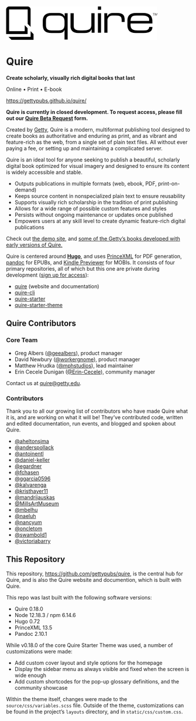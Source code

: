 ![](static/img/quire-logo--sm.png)

# Quire

**Create scholarly, visually rich digital books that last**

Online • Print • E-book

https://gettypubs.github.io/quire/

**Quire is currently in closed development. To request access, please fill out our [Quire Beta Request](https://docs.google.com/forms/d/e/1FAIpQLSckvPWWyyfZJko6JTqf3slcXCV8vcCgQjAzoW4MfHEt9hDuxQ/viewform) form.**

Created by [Getty](https://www.getty.edu), Quire is a modern, multiformat publishing tool designed to create books as authoritative and enduring as print, and as vibrant and feature-rich as the web, from a single set of plain text files. All without ever paying a fee, or setting up and maintaining a complicated server.

Quire is an ideal tool for anyone seeking to publish a beautiful, scholarly digital book optimized for visual imagery and designed to ensure its content is widely accessible and stable.

- Outputs publications in multiple formats (web, ebook, PDF, print-on-demand)
- Keeps source content in nonspecialized plain text to ensure reusability
- Supports visually rich scholarship in the tradition of print publishing
- Allows for a wide range of possible custom features and styles
- Persists without ongoing maintenance or updates once published
- Empowers users at any skill level to create dynamic feature-rich digital publications

Check out [the demo site](https://gettypubs.github.io/quire-starter/), and [some of the Getty’s books developed with early versions of Quire.](http://www.getty.edu/publications/digital/digitalpubs.html)

Quire is centered around [**Hugo**](https://github.com/gohugoio/hugo), and uses [PrinceXML](http://www.princexml.com/) for PDF generation, [pandoc](https://pandoc.org/) for EPUBs, and [Kindle Previewer](https://www.amazon.com/gp/feature.html?ie=UTF8&docId=1000765261) for MOBIs. It consists of four primary repositories, all of which but this one are private during development ([sign up for access](https://docs.google.com/forms/d/e/1FAIpQLSckvPWWyyfZJko6JTqf3slcXCV8vcCgQjAzoW4MfHEt9hDuxQ/viewform?usp=sf_link)):

- [quire](https://github.com/gettypubs/quire) (website and documentation)
- [quire-cli](https://github.com/gettypubs/quire-cli)
- [quire-starter](https://github.com/gettypubs/quire-starter)
- [quire-starter-theme](https://github.com/gettypubs/quire-starter-theme)

## Quire Contributors

### Core Team

- Greg Albers ([@geealbers](https://github.com/geealbers)), product manager
- David Newbury ([@workergnome](https://github.com/workergnome)), product manager
- Matthew Hrudka ([@mphstudios](https://github.com/mphstudios)), lead maintainer
- Erin Cecele Dunigan ([@Erin-Cecele](https://github.com/Erin-Cecele)), community manager

Contact us at [quire@getty.edu](mailto:quire@getty.edu).

### Contributors

Thank you to all our growing list of contributors who have made Quire what it is, and are working on what it will be! They’ve contributed code, written and edited documentation, run events, and blogged and spoken about Quire.

- [@aheltonsjma](https://github.com/aheltonsjma)
- [@anderspollack](https://github.com/anderspollack)
- [@antoinentl](https://github.com/antoinentl)
- [@daniel-keller](https://github.com/daniel-keller)
- [@egardner](https://github.com/egardner)
- [@fchasen](https://github.com/fchasen)
- [@ggarcia0596](https://github.com/ggarcia0596)
- [@kalvarenga](https://github.com/kalvarenga)
- [@kristhayer11](https://github.com/kristhayer11)
- [@mandrijauskas](https://github.com/mandrijauskas)
- [@MillsArtMuseum](https://github.com/MillsArtMuseum)
- [@mbelhu](https://github.com/mbelhu)
- [@naeluh](https://github.com/naeluh)
- [@nancyum](https://github.com/nancyum)
- [@oncletom](https://github.com/oncletom)
- [@swambold1](https://github.com/swambold1)
- [@victoriabarry](https://github.com/victoriabarry)

## This Repository

This repository, https://github.com/gettypubs/quire, is the central hub for Quire, and is also the Quire website and documention, which is built with Quire.

This repo was last built with the following software versions:

- Quire 0.18.0
- Node 12.18.3 / npm 6.14.6
- Hugo 0.72
- PrinceXML 13.5
- Pandoc 2.10.1

While v0.18.0 of the core Quire Starter Theme was used, a number of customizations were made:

- Add custom cover layout and style options for the homepage
- Display the sidebar menu as always visible and fixed when the screen is wide enough
- Add custom shortcodes for the pop-up glossary definitions, and the community showcase

Within the theme itself, changes were made to the `source/css/variables.scss` file. Outside of the theme, customizations can be found in the project’s `layouts` directory, and in `static/css/custom.css`.
